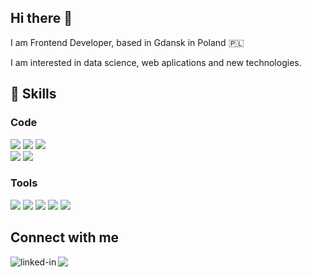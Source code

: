 <h2>Hi there 👋 </h2>

I am Frontend Developer, based in Gdansk in Poland 🇵🇱

I am interested in data science, web aplications and new technologies.

<h2>💪 Skills </h2>
<h3>Code</h3>
<img src="https://camo.githubusercontent.com/25caf37c80ad19ff23ec96a855c2cebcca7c985a30f1c72a6516b0ac334c6b51/68747470733a2f2f696d672e736869656c64732e696f2f62616467652f436f64652d52656163742d696e666f726d6174696f6e616c3f7374796c653d666c6174266c6f676f3d726561637426636f6c6f723d363144414642">
<img src="https://camo.githubusercontent.com/4bb5d251c475790f5afd0fcddc514d8d960683b3c97c842f77f1ce1e04104647/68747470733a2f2f696d672e736869656c64732e696f2f62616467652f436f64652d547970655363726970742d696e666f726d6174696f6e616c3f7374796c653d666c6174266c6f676f3d5479706553637269707426636f6c6f723d316533373939">
<img src="https://camo.githubusercontent.com/25caf37c80ad19ff23ec96a855c2cebcca7c985a30f1c72a6516b0ac334c6b51/68747470733a2f2f696d672e736869656c64732e696f2f62616467652f436f64652d52656163742d696e666f726d6174696f6e616c3f7374796c653d666c6174266c6f676f3d726561637426636f6c6f723d363144414642"> <br>
<img src="https://camo.githubusercontent.com/92446f16de694c45788d547a4595e21c0bf47a7dac1e1fd2eeb4e0898b3faf37/68747470733a2f2f696d672e736869656c64732e696f2f62616467652f436f64652d4e6f64654a532d696e666f726d6174696f6e616c3f7374796c653d666c6174266c6f676f3d4e6f6465646f746a7326636f6c6f723d316464316131">
<img src="https://camo.githubusercontent.com/9d52a4ed8298c7ea061de0f041ddfa608aaa5d2c2b43c00a39688c5be165dd4a/68747470733a2f2f696d672e736869656c64732e696f2f62616467652f436f64652d507974686f6e2d696e666f726d6174696f6e616c3f7374796c653d666c6174266c6f676f3d507974686f6e"> <br>
<h3>Tools</h3>
<img src="https://camo.githubusercontent.com/6184200a6f1d7ac8a2d33bbcf8dc7c78cd1c9d2aafcf1a6383acd3415e08c0b4/68747470733a2f2f696d672e736869656c64732e696f2f62616467652f546f6f6c732d4c696e75782d696e666f726d6174696f6e616c3f7374796c653d666c6174266c6f676f3d4c696e757826636f6c6f723d646364646531">
<img src="https://camo.githubusercontent.com/1b4904851daa9701dbab886bfa98b80d22255f7da987625882b1bbd0ca9d5f50/68747470733a2f2f696d672e736869656c64732e696f2f62616467652f546f6f6c732d4d7953514c2d696e666f726d6174696f6e616c3f7374796c653d666c6174266c6f676f3d4d7953514c26636f6c6f723d303064326433">
<img src="https://camo.githubusercontent.com/a7b893ab9aa2271afee67387ab18fb8ed570cdf33ec5dcb8f497e5c560f22a5f/68747470733a2f2f696d672e736869656c64732e696f2f62616467652f546f6f6c732d506f737467726553514c2d696e666f726d6174696f6e616c3f7374796c653d666c6174266c6f676f3d506f737467726573716c26636f6c6f723d313537324236">
<img src="https://img.shields.io/badge/Tools-MongoDB-green">
<img src="https://camo.githubusercontent.com/881c1f269b575c9ea418a3628b54f0d88e1c9444979e3ecf56478949d173688d/68747470733a2f2f696d672e736869656c64732e696f2f62616467652f546f6f6c732d4669676d612d696e666f726d6174696f6e616c3f7374796c653d666c6174266c6f676f3d4669676d6126636f6c6f723d316533373939">
<br>
<h2>Connect with me</h2>
<a href="https://www.linkedin.com/in/rafał-arnista-8333341b4"><img align="left" alt="linked-in" src="https://img.shields.io/badge/linkedin-%230077B5.svg?&style=for-the-badge&logo=linkedin&logoColor=white"</a>
<a><img src="https://www.iconfinder.com/icons/4202011/email_gmail_mail_logo_social_social_media_icon"></a>
  
